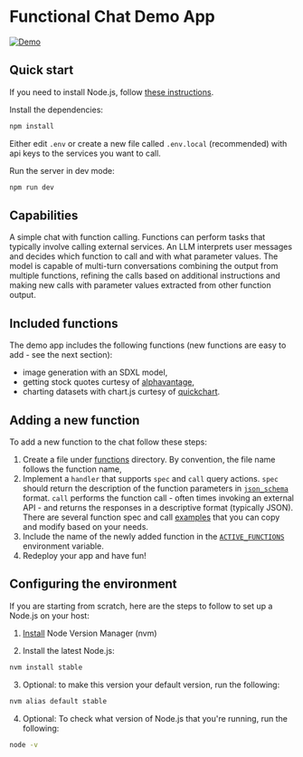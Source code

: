 # Functional Chat Demo App

[![Demo](https://img.youtube.com/vi/hFwdElqdE8w/0.jpg)](https://www.youtube.com/watch?v=hFwdElqdE8w)

## Quick start

If you need to install Node.js, follow [these instructions](https://github.com/fw-ai/forge/tree/main/apps/functional_chat#configuring-the-environment).

Install the dependencies:
```bash
npm install
```

Either edit `.env` or create a new file called `.env.local` (recommended) with api keys to the services you want to call.

Run the server in dev mode:
```bash
npm run dev
```

## Capabilities

A simple chat with function calling. Functions can perform tasks that typically involve calling external services. An LLM interprets user messages and decides which function to call and with what parameter values. The model is capable of multi-turn conversations combining the output from multiple functions, refining the calls based on additional instructions and making new calls with parameter values extracted from other function output.

## Included functions

The demo app includes the following functions (new functions are easy to add - see the next section):
- image generation with an SDXL model,
- getting stock quotes curtesy of [alphavantage](https://www.alphavantage.co/),
- charting datasets with chart.js curtesy of [quickchart](https://quickchart.io).

## Adding a new function

To add a new function to the chat follow these steps:
1. Create a file under [functions](https://github.com/fw-ai/forge/tree/main/apps/functional_chat/pages/api/functions) directory. By convention, the file name follows the function name,
2. Implement a `handler` that supports `spec` and `call` query actions. `spec` should return the description of the function parameters in [`json_schema`](https://json-schema.org/) format. `call` performs the function call - often times invoking an external API - and returns the responses in a descriptive format (typically JSON). There are several function spec and call [examples](https://github.com/fw-ai/forge/tree/main/apps/functional_chat/pages/api/functions) that you can copy and modify based on your needs.
3. Include the name of the newly added function in the [`ACTIVE_FUNCTIONS`](https://github.com/fw-ai/forge/blob/main/apps/functional_chat/.env) environment variable.
4. Redeploy your app and have fun!

## Configuring the environment

If you are starting from scratch, here are the steps to follow to set up a Node.js on your host:

1. [Install](https://github.com/nvm-sh/nvm#installing-and-updating) Node Version Manager (nvm)

2. Install the latest Node.js:
```bash
nvm install stable
```

3. Optional: to make this version your default version, run the following:
```bash
nvm alias default stable
```

4. Optional: To check what version of Node.js that you're running, run the following:
```bash
node -v
```
